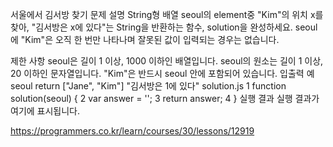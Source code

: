 서울에서 김서방 찾기
문제 설명
String형 배열 seoul의 element중 "Kim"의 위치 x를 찾아, "김서방은 x에 있다"는 String을 반환하는 함수, solution을 완성하세요. seoul에 "Kim"은 오직 한 번만 나타나며 잘못된 값이 입력되는 경우는 없습니다.

제한 사항
seoul은 길이 1 이상, 1000 이하인 배열입니다.
seoul의 원소는 길이 1 이상, 20 이하인 문자열입니다.
"Kim"은 반드시 seoul 안에 포함되어 있습니다.
입출력 예
seoul return
["Jane", "Kim"] "김서방은 1에 있다"
solution.js
1
function solution(seoul) {
2
var answer = '';
3
return answer;
4
}
실행 결과
실행 결과가 여기에 표시됩니다.

https://programmers.co.kr/learn/courses/30/lessons/12919
